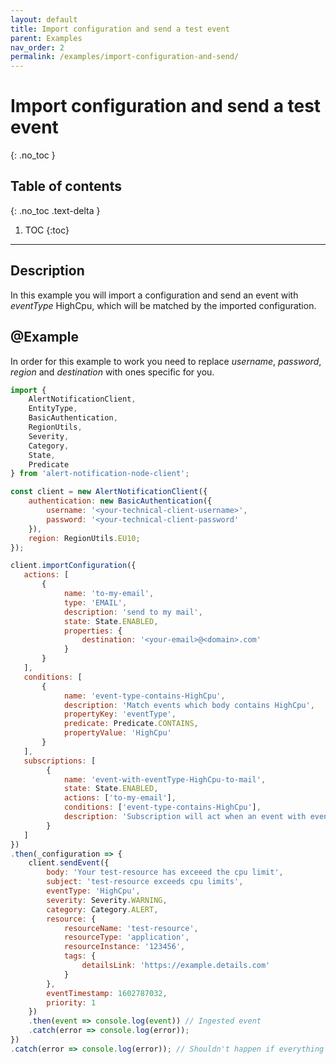 ```yaml
---
layout: default
title: Import configuration and send a test event
parent: Examples
nav_order: 2
permalink: /examples/import-configuration-and-send/
---
```


# Import configuration and send a test event
{: .no_toc }

## Table of contents
{: .no_toc .text-delta }

1. TOC
{:toc}

---

## Description

In this example you will import a configuration and send an event with _eventType_ HighCpu, which will be matched by the imported configuration.

## @Example

In order for this example to work you need to replace _username_, _password_, _region_ and _destination_  with ones specific for you.

```js
import {
    AlertNotificationClient,
    EntityType,
    BasicAuthentication,
    RegionUtils,
    Severity,
    Category,
    State,
    Predicate
} from 'alert-notification-node-client';

const client = new AlertNotificationClient({
    authentication: new BasicAuthentication({
        username: '<your-technical-client-username>',
        password: '<your-technical-client-password'
    }),
    region: RegionUtils.EU10;
});

client.importConfiguration({
   actions: [
       {
            name: 'to-my-email',
            type: 'EMAIL',
            description: 'send to my mail',
            state: State.ENABLED,
            properties: {
                destination: '<your-email>@<domain>.com'
            }
       }
   ],
   conditions: [
       {
            name: 'event-type-contains-HighCpu',
            description: 'Match events which body contains HighCpu',
            propertyKey: 'eventType',
            predicate: Predicate.CONTAINS,
            propertyValue: 'HighCpu'
       }
   ],
   subscriptions: [
        {
            name: 'event-with-eventType-HighCpu-to-mail',
            state: State.ENABLED,
            actions: ['to-my-email'],
            conditions: ['event-type-contains-HighCpu'],
            description: 'Subscription will act when an event with eventType - HighCpu is received and will send an email to me'
        }
   ]
})
.then(_configuration => {
    client.sendEvent({
        body: 'Your test-resource has exceeed the cpu limit',
        subject: 'test-resource exceeds cpu limits',
        eventType: 'HighCpu',
        severity: Severity.WARNING,
        category: Category.ALERT,
        resource: {
            resourceName: 'test-resource',
            resourceType: 'application',
            resourceInstance: '123456',
            tags: {
                detailsLink: 'https://example.details.com'
            }
        },
        eventTimestamp: 1602787032,
        priority: 1
    })
    .then(event => console.log(event)) // Ingested event
    .catch(error => console.log(error));
})
.catch(error => console.log(error)); // Shouldn't happen if everything above is setup correctly
```